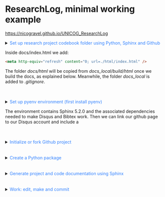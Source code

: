# ResearchLog, minimal working example

https://nicogravel.github.io/UNICOG_ResearchLog

<details>
  <summary><span style="color:#3382FF"> Set up research project codebook folder using Python, Sphinx and Github</span></summary>  

  First, we want to create a project folder that will contain the research code (Matlab, Python, Jupyter notebooks, etc), the data, the results and the documentation:

  ```
  ├── docs
    └──.nojekyll
    └──index.html
  ├── docs_local
    └── processed
  ├── results
  └── .gitignore
  └── requirements.txt
  └── README.md
  ```

</details>

Inside docs/index.html we add:

  ```html
  <meta http-equiv="refresh" content="0; url=./html/index.html" />
  ```
The folder *docs/html* will be copied from *docs_local/build/html* once we build the docs, as explained below. Meanwhile, the folder *docs_local* is added to *.gitignore*.

<br>
<br>

<details>
  <summary><span style="color:#3382FF"> Set up pyenv environment (first install pyenv)</span></summary>  

  We can then create a python environment locally and install Sphinx:

  ```shell
  pyenv install 3.8.19
  pyenv virtualenv 3.8.19 Sphinx
  pyenv activate Sphinx
  pip install -r requirements.txt
  ```

</details>

The environment contains Sphinx 5.2.0 and the associated dependencies needed to make Disqus and Bibtex work. Then we can link our github page to our Disqus account and include a

<br>
<br>
  
<details>
  <summary><span style="color:#3382FF"> Initialize or fork Github project</span></summary>  


  ```
  echo "# ResearchLog" >> README.md
  git init
  git add README.md
  git commit -m "1st commit"
  git branch -M main
  git remote add origin https://github.com/.../ResearchLog.git
  git push -u origin main
  ```

</details>

<br>
<br>
  
<details>
  <summary><span style="color:#3382FF"> Create a Python package</span></summary>  

  Create a pyproject.toml file in the root of your project: 
  
  ```shell
  cd ResearchLog
  touch pyproject.toml.py
  ```
  
  and add the following to setup.py:

  ```toml
  [build-system]
  requires = ["setuptools", "wheel"]
  build-backend = "setuptools.build_meta"

  [project]
  name = "myCodeIsYourCode"
  version = "0.0.0"  # You can specify the version here
  description = "A short description of your project"
  readme = "README.md"
  requires-python = ">=3.8"


  [tool.setuptools.packages.find]
  where = ["."]

  ```
  Create myCodeIsYourCode directory an add empty __init__.py file to it, together with a python file that prints "hello world" to your package:

  ```shell
  mkdir myCodeIsYourCode
  cd myCodeIsYourCode
  touch __init__.py
  echo "print('hello world')" > helloworld.py
  ```

  Go to the root directory and install your package from the root directory:

  ```shell
  cd ..
  pip install -e .
  sphinx-apidoc -f -o docs_local/source myCodeIsYourCode
  ```

Try it:  

  ```shell
  python
  ```
  Then in python:

  ```python
  >>> import myCodeIsYourCode.helloworld
  hello world
  >>> exit()
  ```

</details>

<br>
<br>

<details>
  <summary><span style="color:#3382FF"> Generate project and code documentation using Sphinx</span></summary>  

  The folder *docs_local* will be used to generate the [sphinx](https://www.sphinx-doc.org/en/master/index.html) documentation. Then, we will copy the *build/html* to *docs*.

  ```shell
  cd /home/.../ResearchLog/docs_local/
  make clean; make html
  rsync -a --delete /home/.../ResearchLog/docs_local/build/html /home/.../ResearchLog/docs/
  ```

Edit *myCodeIsYourCode.rst*: add *:noindex:* to the end of the file, as follows:

```rst
Module contents
---------------

.. automodule:: myCodeIsYourCode
   :members:
   :undoc-members:
   :show-inheritance:
   :noindex:
```
 
Now enjoy building up your python package!

</details>
  
<br>
<br>
  
<details>
  <summary><span style="color:#3382FF"> Work: edit, make and commit</span></summary>  


  After these steps one wants to *make* the documentation locally. To build the documentation automatically, edit then the document modules.rst –if necessary, and do *make clean* followed by *make html*.

  ``` shell
  cd docs_local
  make clean
  make html
  ```

  After adding new code and document everything, write docstrings, etc, do not forget to commit the changes to Github and update both the documentation and the package. For example, if you write new python functions, do:

  ```shell
  pip install -e .
  sphinx-apidoc -f -o docs_local/source myCodeIsYourCode
  git add .
  git commit -m "replace setup.py for pyproject.toml, updates in docstrings"
  git push -u origin main'
  ```

</details>
  
<br>
<br>